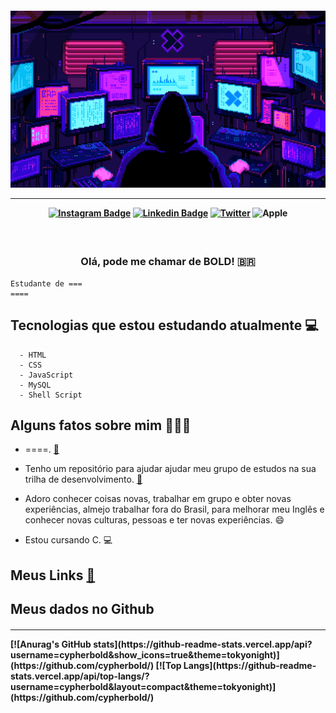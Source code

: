 <h4 align="center">
  
![matrix](https://github.com/cypherbold/cypherbold/blob/main/pixel-jeff-matrix-s.gif)

<hr>

[![Instagram Badge](https://img.shields.io/badge/-instagram-red?style=for-the-badge&logo=instagram&logoColor=white&link=https://github.com/arthurspk)](https://www.instagram.com/arthurspk/)
[![Linkedin Badge](https://img.shields.io/badge/-Linkedin-blue?style=for-the-badge&logo=Linkedin&logoColor=white&link=https://github.com/arthurspk)](https://www.linkedin.com/in/pablobeeboldrini/)
[![Twitter](https://img.shields.io/badge/Twitter-1DA1F2?style=for-the-badge&logo=twitter&logoColor=white)](https://twitter.com/cypherbold)
![Apple](https://img.shields.io/badge/Apple-MacBook_Pro_2011-333333?style=for-the-badge&logo=apple&logoColor=white)
</h4>




<h3 align="center">  <br>

Olá, pode me chamar de BOLD! 🇧🇷
<br>

</h3>

```
Estudante de ===
====
```
## Tecnologias que estou estudando atualmente 💻
```
  - HTML
  - CSS
  - JavaScript
  - MySQL
  - Shell Script
```
## Alguns fatos sobre mim 👨🏻‍💻

- ====. [:link:](https://#)
- Tenho um repositório para ajudar ajudar meu grupo de estudos na sua trilha de desenvolvimento.  [:link:](https://github.com/LegendsDEVSquad)

- Adoro conhecer coisas novas, trabalhar em grupo e obter novas experiências, almejo trabalhar fora do Brasil, para melhorar meu Inglês e conhecer novas culturas, pessoas e ter novas experiências. 😄

- Estou cursando C. 💻

## Meus Links [:link:](https://cypherbold.github.io/cypherbold/)

## Meus dados no Github

<h4 style="center">
<hr>
[![Anurag's GitHub stats](https://github-readme-stats.vercel.app/api?username=cypherbold&show_icons=true&theme=tokyonight)](https://github.com/cypherbold/)
<!-- [![arthurspk](https://github-readme-stats.vercel.app/api/top-langs/?username=cypherbold&hide=html&layout=compact=true&theme=tokyonight)](https://github.com/cypherbold/) -->
[![Top Langs](https://github-readme-stats.vercel.app/api/top-langs/?username=cypherbold&layout=compact&theme=tokyonight)](https://github.com/cypherbold/)
</h4>
